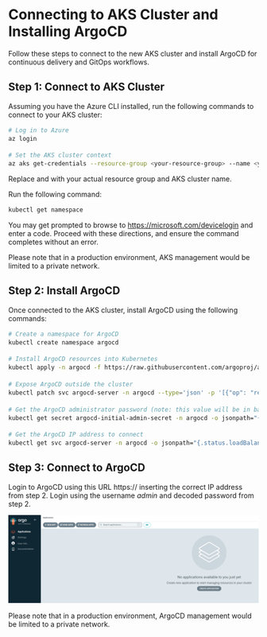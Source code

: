 # Connecting to AKS Cluster and Installing ArgoCD

Follow these steps to connect to the new AKS cluster and install ArgoCD for continuous delivery and GitOps workflows.

## Step 1: Connect to AKS Cluster

Assuming you have the Azure CLI installed, run the following commands to connect to your AKS cluster:

```bash
# Log in to Azure
az login

# Set the AKS cluster context
az aks get-credentials --resource-group <your-resource-group> --name <your-aks-cluster-name>
```

Replace *<your-resource-group>* and *<your-aks-cluster-name>* with your actual resource group and AKS cluster name.

Run the following command:

```bash
kubectl get namespace
```

You may get prompted to browse to https://microsoft.com/devicelogin and enter a code. Proceed with these directions, and ensure the command completes without an error.

Please note that in a production environment, AKS management would be limited to a private network.

## Step 2: Install ArgoCD

Once connected to the AKS cluster, install ArgoCD using the following commands:

```bash
# Create a namespace for ArgoCD
kubectl create namespace argocd

# Install ArgoCD resources into Kubernetes
kubectl apply -n argocd -f https://raw.githubusercontent.com/argoproj/argo-cd/stable/manifests/install.yaml

# Expose ArgoCD outside the cluster
kubectl patch svc argocd-server -n argocd --type='json' -p '[{"op": "replace", "path": "/spec/type", "value": "LoadBalancer"}]'

# Get the ArgoCD administrator password (note: this value will be in base 64. [Decode it](https://www.base64decode.org/) from base 64 to get the raw password)
kubectl get secret argocd-initial-admin-secret -n argocd -o jsonpath="{.data.password}"

# Get the ArgoCD IP address to connect
kubectl get svc argocd-server -n argocd -o jsonpath="{.status.loadBalancer.ingress[0].ip}"
```

## Step 3: Connect to ArgoCD

Login to ArgoCD using this URL https://<argocd-server-ip> inserting the correct IP address from step 2. Login using the username *admin* and decoded password from step 2.


![ArgoCD Homepage](Resources/ArgoCdHomepage.png)


Please note that in a production environment, ArgoCD management would be limited to a private network.